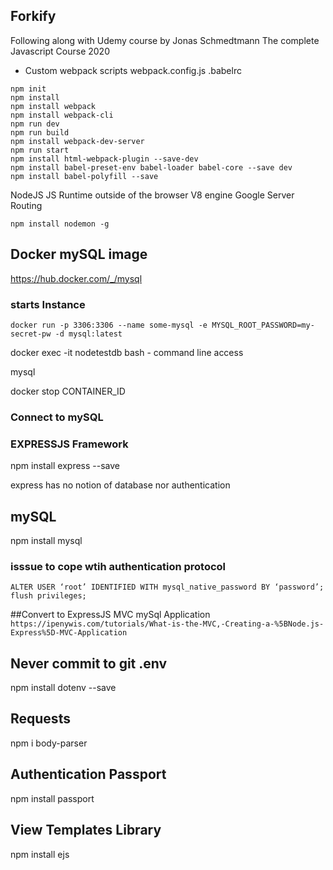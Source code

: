 ## Forkify

Following along with Udemy course by Jonas Schmedtmann
The complete Javascript Course 2020 

- Custom webpack scripts
webpack.config.js
.babelrc 

```
npm init
npm install
npm install webpack
npm install webpack-cli
npm run dev
npm run build
npm install webpack-dev-server
npm run start
npm install html-webpack-plugin --save-dev
npm install babel-preset-env babel-loader babel-core --save dev
npm install babel-polyfill --save

```
NodeJS 
JS Runtime outside of the browser V8 engine Google
Server
Routing

```
npm install nodemon -g
```        

## Docker mySQL image
https://hub.docker.com/_/mysql

### starts Instance
```
docker run -p 3306:3306 --name some-mysql -e MYSQL_ROOT_PASSWORD=my-secret-pw -d mysql:latest
```

docker exec -it nodetestdb bash - command line access

mysql 

docker stop CONTAINER_ID

### Connect to mySQL

### EXPRESSJS Framework
npm install express --save

express has no notion of database nor authentication 

## mySQL

npm install mysql

### isssue to cope wtih authentication protocol

```
ALTER USER ‘root’ IDENTIFIED WITH mysql_native_password BY ‘password’;
flush privileges;
```

##Convert to ExpressJS MVC mySql Application  
```https://ipenywis.com/tutorials/What-is-the-MVC,-Creating-a-%5BNode.js-Express%5D-MVC-Application```

## Never commit to git .env
npm install dotenv --save
## Requests
npm i body-parser

## Authentication Passport
npm install passport

## View Templates Library
npm install ejs

